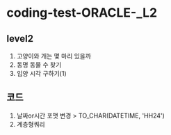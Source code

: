 # coding-test-ORACLE-_L2

## level2
  1. 고양이와 개는 몇 마리 있을까
  2. 동명 동물 수 찾기
  3. 입양 시각 구하기(1)

## 코드
  1. 날짜or시간 포맷 변경 > TO_CHAR(DATETIME, 'HH24')
  2. 계층형쿼리

